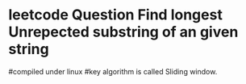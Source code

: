 # leetcode Question Find longest  Unrepected  substring of an given string
#compiled under linux
#key algorithm is called Sliding window.
